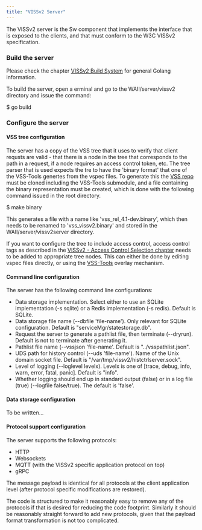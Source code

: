 ```yaml
---
title: "VISSv2 Server"
---
```


The VISSv2 server is the Sw component that implements the interface that is exposed to the clients, and that must conform to the W3C VISSv2 specification.

### Build the server
Please check the chapter [VISSv2 Build System](/automotive-viss2/build-system) for general Golang information.

To build the server, open a erminal and go to the WAII/server/vissv2 directory and issue the command:

$ go build

### Configure the server

#### VSS tree configuration
The server has a copy of the VSS tree that it uses to verify that client requsts are valid -
that there is a node in the tree that corresponds to the path in a request, if a node requires an access control token, etc.
The tree parser that is used expects the tre to have the 'binary format' that one of the VSS-Tools genertes from the vspec files.
To generate this the [VSS repo](https://github.com/COVESA/vehicle_signal_specification) must be cloned including the VSS-Tools submodule,
and a file containing the binary representation must be created, which is done with the following command issued in the root directory.

$ make binary

This generates a file with a name like 'vss_rel_4.1-dev.binary',
which then needs to be renamed to 'vss_vissv2.binary' and stored in the WAII/server/vissv2server directory.

If you want to configure the tree to include access control, access control tags as described in the
[VISSv2 - Access Control Selection chapter](https://raw.githack.com/w3c/automotive/gh-pages/spec/VISSv2_Core.html#access-control-selection) needs to be added to appropriate tree nodes.
This can either be done by editing vspec files directly, or using the [VSS-Tools](https://github.com/covesa/vss-tools) overlay mechanism.

#### Command line configuration
The server has the following command line configurations:
* Data storage implementation. Select either to use an SQLite implementation (-s sqlite) or a Redis implementation (-s redis). Default is SQLite.
* Data storage file name (--dbfile 'file-name'). Only relevant for SQLite configuration. Default is "serviceMgr/statestorage.db".
* Request the server to generate a pathlist file, then terminate (--dryrun). Default is not to terminate after generating it.
* Pathlist file name (--vssjson 'file-name'. Default is "../vsspathlist.json".
* UDS path for history control (--uds 'file-name'). Name of the Unix domain socket file. Default is "/var/tmp/vissv2/histctrlserver.sock".
* Level of logging (--loglevel levelx). Levelx is one of [trace, debug, info, warn, error, fatal, panic]. Default is "info".
* Whether logging should end up in standard output (false) or in a log file (true) (--logfile false/true). The default is 'false'.

#### Data storage configuration
To be written...

#### Protocol support configuration

The server supports the following protocols:
* HTTP
* Websockets
* MQTT (with the VISSv2 specific application protocol on top)
* gRPC

The message payload is identical for all protocols at the client application level (after protocol specific modifications are restored).

The code is structured to make it reasonably easy to remove any of the protocols if that is desired for reducing the code footprint.
Similarly it should be reasonably straight forward to add new protocols, given that the payload format transformation is not too complicated.
